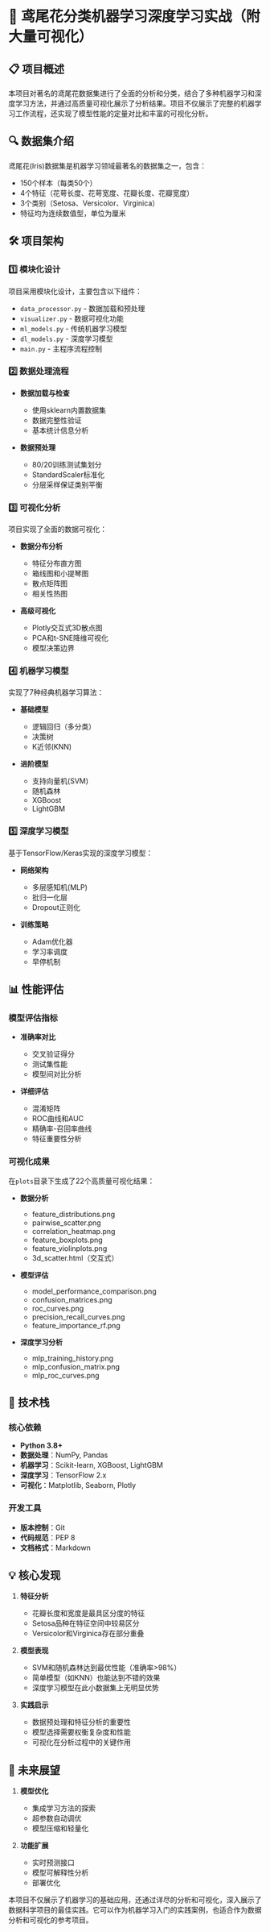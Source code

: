 # 🌸 鸢尾花分类机器学习深度学习实战（附大量可视化）

## 📋 项目概述

本项目对著名的鸢尾花数据集进行了全面的分析和分类，结合了多种机器学习和深度学习方法，并通过高质量可视化展示了分析结果。项目不仅展示了完整的机器学习工作流程，还实现了模型性能的定量对比和丰富的可视化分析。

## 🔍 数据集介绍

鸢尾花(Iris)数据集是机器学习领域最著名的数据集之一，包含：
- 150个样本（每类50个）
- 4个特征（花萼长度、花萼宽度、花瓣长度、花瓣宽度）
- 3个类别（Setosa、Versicolor、Virginica）
- 特征均为连续数值型，单位为厘米

## 🛠️ 项目架构

### 1️⃣ 模块化设计

项目采用模块化设计，主要包含以下组件：
- `data_processor.py` - 数据加载和预处理
- `visualizer.py` - 数据可视化功能
- `ml_models.py` - 传统机器学习模型
- `dl_models.py` - 深度学习模型
- `main.py` - 主程序流程控制

### 2️⃣ 数据处理流程

- **数据加载与检查**
  - 使用sklearn内置数据集
  - 数据完整性验证
  - 基本统计信息分析

- **数据预处理**
  - 80/20训练测试集划分
  - StandardScaler标准化
  - 分层采样保证类别平衡

### 3️⃣ 可视化分析

项目实现了全面的数据可视化：

- **数据分布分析**
  - 特征分布直方图
  - 箱线图和小提琴图
  - 散点矩阵图
  - 相关性热图

- **高级可视化**
  - Plotly交互式3D散点图
  - PCA和t-SNE降维可视化
  - 模型决策边界

### 4️⃣ 机器学习模型

实现了7种经典机器学习算法：

- **基础模型**
  - 逻辑回归（多分类）
  - 决策树
  - K近邻(KNN)

- **进阶模型**
  - 支持向量机(SVM)
  - 随机森林
  - XGBoost
  - LightGBM

### 5️⃣ 深度学习模型

基于TensorFlow/Keras实现的深度学习模型：

- **网络架构**
  - 多层感知机(MLP)
  - 批归一化层
  - Dropout正则化

- **训练策略**
  - Adam优化器
  - 学习率调度
  - 早停机制

## 📊 性能评估

### 模型评估指标

- **准确率对比**
  - 交叉验证得分
  - 测试集性能
  - 模型间对比分析

- **详细评估**
  - 混淆矩阵
  - ROC曲线和AUC
  - 精确率-召回率曲线
  - 特征重要性分析

### 可视化成果

在`plots`目录下生成了22个高质量可视化结果：

- **数据分析**
  - feature_distributions.png
  - pairwise_scatter.png
  - correlation_heatmap.png
  - feature_boxplots.png
  - feature_violinplots.png
  - 3d_scatter.html（交互式）

- **模型评估**
  - model_performance_comparison.png
  - confusion_matrices.png
  - roc_curves.png
  - precision_recall_curves.png
  - feature_importance_rf.png

- **深度学习分析**
  - mlp_training_history.png
  - mlp_confusion_matrix.png
  - mlp_roc_curves.png

## 🚀 技术栈

### 核心依赖

- **Python 3.8+**
- **数据处理**：NumPy, Pandas
- **机器学习**：Scikit-learn, XGBoost, LightGBM
- **深度学习**：TensorFlow 2.x
- **可视化**：Matplotlib, Seaborn, Plotly

### 开发工具

- **版本控制**：Git
- **代码规范**：PEP 8
- **文档格式**：Markdown

## 💡 核心发现

1. **特征分析**
   - 花瓣长度和宽度是最具区分度的特征
   - Setosa品种在特征空间中较易区分
   - Versicolor和Virginica存在部分重叠

2. **模型表现**
   - SVM和随机森林达到最优性能（准确率>98%）
   - 简单模型（如KNN）也能达到不错的效果
   - 深度学习模型在此小数据集上无明显优势

3. **实践启示**
   - 数据预处理和特征分析的重要性
   - 模型选择需要权衡复杂度和性能
   - 可视化在分析过程中的关键作用

## 🔮 未来展望

1. **模型优化**
   - 集成学习方法的探索
   - 超参数自动调优
   - 模型压缩和轻量化

2. **功能扩展**
   - 实时预测接口
   - 模型可解释性分析
   - 部署优化

本项目不仅展示了机器学习的基础应用，还通过详尽的分析和可视化，深入展示了数据科学项目的最佳实践。它可以作为机器学习入门的实践案例，也适合作为数据分析和可视化的参考项目。
